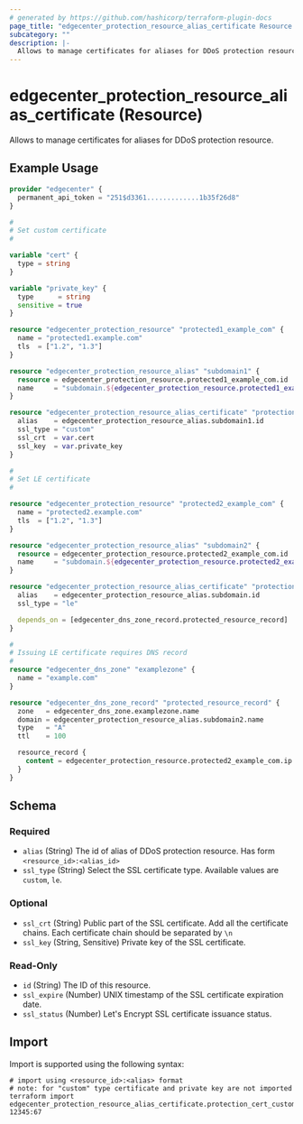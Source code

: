 ```yaml
---
# generated by https://github.com/hashicorp/terraform-plugin-docs
page_title: "edgecenter_protection_resource_alias_certificate Resource - edgecenter"
subcategory: ""
description: |-
  Allows to manage certificates for aliases for DDoS protection resource.
---
```


# edgecenter_protection_resource_alias_certificate (Resource)

Allows to manage certificates for aliases for DDoS protection resource.

## Example Usage

```terraform
provider "edgecenter" {
  permanent_api_token = "251$d3361.............1b35f26d8"
}

#
# Set custom certificate
#

variable "cert" {
  type = string
}

variable "private_key" {
  type      = string
  sensitive = true
}

resource "edgecenter_protection_resource" "protected1_example_com" {
  name = "protected1.example.com"
  tls  = ["1.2", "1.3"]
}

resource "edgecenter_protection_resource_alias" "subdomain1" {
  resource = edgecenter_protection_resource.protected1_example_com.id
  name     = "subdomain.${edgecenter_protection_resource.protected1_example_com.name}"
}

resource "edgecenter_protection_resource_alias_certificate" "protection_cert_custom" {
  alias    = edgecenter_protection_resource_alias.subdomain1.id
  ssl_type = "custom"
  ssl_crt  = var.cert
  ssl_key  = var.private_key
}

#
# Set LE certificate
#

resource "edgecenter_protection_resource" "protected2_example_com" {
  name = "protected2.example.com"
  tls  = ["1.2", "1.3"]
}

resource "edgecenter_protection_resource_alias" "subdomain2" {
  resource = edgecenter_protection_resource.protected2_example_com.id
  name     = "subdomain.${edgecenter_protection_resource.protected2_example_com.name}"
}

resource "edgecenter_protection_resource_alias_certificate" "protection_cert_le" {
  alias    = edgecenter_protection_resource_alias.subdomain.id
  ssl_type = "le"

  depends_on = [edgecenter_dns_zone_record.protected_resource_record]
}

#
# Issuing LE certificate requires DNS record
#
resource "edgecenter_dns_zone" "examplezone" {
  name = "example.com"
}

resource "edgecenter_dns_zone_record" "protected_resource_record" {
  zone   = edgecenter_dns_zone.examplezone.name
  domain = edgecenter_protection_resource_alias.subdomain2.name
  type   = "A"
  ttl    = 100

  resource_record {
    content = edgecenter_protection_resource.protected2_example_com.ip
  }
}
```

<!-- schema generated by tfplugindocs -->
## Schema

### Required

- `alias` (String) The id of alias of DDoS protection resource. Has form `<resource_id>:<alias_id>`
- `ssl_type` (String) Select the SSL certificate type. Available values are `custom`, `le`.

### Optional

- `ssl_crt` (String) Public part of the SSL certificate. Add all the certificate chains. Each certificate chain should be separated by `\n`
- `ssl_key` (String, Sensitive) Private key of the SSL certificate.

### Read-Only

- `id` (String) The ID of this resource.
- `ssl_expire` (Number) UNIX timestamp of the SSL certificate expiration date.
- `ssl_status` (Number) Let's Encrypt SSL certificate issuance status.

## Import

Import is supported using the following syntax:

```shell
# import using <resource_id>:<alias> format
# note: for "custom" type certificate and private key are not imported
terraform import edgecenter_protection_resource_alias_certificate.protection_cert_custom 12345:67
```
